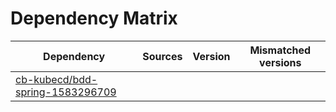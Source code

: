 # Dependency Matrix

Dependency | Sources | Version | Mismatched versions
---------- | ------- | ------- | -------------------
[cb-kubecd/bdd-spring-1583296709](https://github.com/cb-kubecd/bdd-spring-1583296709.git) |  | []() | 
